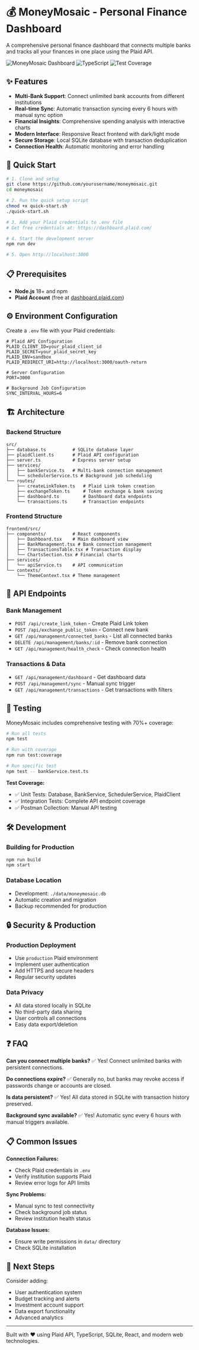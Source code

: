 # 💰 MoneyMosaic - Personal Finance Dashboard

A comprehensive personal finance dashboard that connects multiple banks and tracks all your finances in one place using the Plaid API.

![MoneyMosaic Dashboard](https://img.shields.io/badge/Status-Production%20Ready-brightgreen)
![TypeScript](https://img.shields.io/badge/TypeScript-100%25-blue)
![Test Coverage](https://img.shields.io/badge/Test%20Coverage-70%25+-brightgreen)

## ✨ Features

- **Multi-Bank Support**: Connect unlimited bank accounts from different institutions
- **Real-time Sync**: Automatic transaction syncing every 6 hours with manual sync option
- **Financial Insights**: Comprehensive spending analysis with interactive charts
- **Modern Interface**: Responsive React frontend with dark/light mode
- **Secure Storage**: Local SQLite database with transaction deduplication
- **Connection Health**: Automatic monitoring and error handling

## 🚀 Quick Start

```bash
# 1. Clone and setup
git clone https://github.com/yourusername/moneymosaic.git
cd moneymosaic

# 2. Run the quick setup script
chmod +x quick-start.sh
./quick-start.sh

# 3. Add your Plaid credentials to .env file
# Get free credentials at: https://dashboard.plaid.com/

# 4. Start the development server
npm run dev

# 5. Open http://localhost:3000
```

## 📋 Prerequisites

- **Node.js** 18+ and npm
- **Plaid Account** (free at [dashboard.plaid.com](https://dashboard.plaid.com/))

## ⚙️ Environment Configuration

Create a `.env` file with your Plaid credentials:

```env
# Plaid API Configuration
PLAID_CLIENT_ID=your_plaid_client_id
PLAID_SECRET=your_plaid_secret_key
PLAID_ENV=sandbox
PLAID_REDIRECT_URI=http://localhost:3000/oauth-return

# Server Configuration
PORT=3000

# Background Job Configuration
SYNC_INTERVAL_HOURS=6
```

## 🏗️ Architecture

### Backend Structure

```
src/
├── database.ts          # SQLite database layer
├── plaidClient.ts       # Plaid API configuration
├── server.ts            # Express server setup
├── services/
│   ├── bankService.ts   # Multi-bank connection management
│   └── schedulerService.ts # Background job scheduling
└── routes/
    ├── createLinkToken.ts   # Plaid Link token creation
    ├── exchangeToken.ts     # Token exchange & bank saving
    ├── dashboard.ts         # Dashboard data endpoints
    └── transactions.ts      # Transaction endpoints
```

### Frontend Structure

```
frontend/src/
├── components/          # React components
│   ├── Dashboard.tsx    # Main dashboard view
│   ├── BankManagement.tsx # Bank connection management
│   ├── TransactionsTable.tsx # Transaction display
│   └── ChartsSection.tsx # Financial charts
├── services/
│   └── apiService.ts    # API communication
└── contexts/
    └── ThemeContext.tsx # Theme management
```

## 🔧 API Endpoints

### Bank Management

- `POST /api/create_link_token` - Create Plaid Link token
- `POST /api/exchange_public_token` - Connect new bank
- `GET /api/management/connected_banks` - List all connected banks
- `DELETE /api/management/banks/:id` - Remove bank connection
- `GET /api/management/health_check` - Check connection health

### Transactions & Data

- `GET /api/management/dashboard` - Get dashboard data
- `POST /api/management/sync` - Manual sync trigger
- `GET /api/management/transactions` - Get transactions with filters

## 🧪 Testing

MoneyMosaic includes comprehensive testing with 70%+ coverage:

```bash
# Run all tests
npm test

# Run with coverage
npm run test:coverage

# Run specific test
npm test -- bankService.test.ts
```

**Test Coverage:**

- ✅ Unit Tests: Database, BankService, SchedulerService, PlaidClient
- ✅ Integration Tests: Complete API endpoint coverage
- ✅ Postman Collection: Manual API testing

## 🛠️ Development

### Building for Production

```bash
npm run build
npm start
```

### Database Location

- Development: `./data/moneymosaic.db`
- Automatic creation and migration
- Backup recommended for production

## 🔒 Security & Production

### Production Deployment

- Use `production` Plaid environment
- Implement user authentication
- Add HTTPS and secure headers
- Regular security updates

### Data Privacy

- All data stored locally in SQLite
- No third-party data sharing
- User controls all connections
- Easy data export/deletion

## ❓ FAQ

**Can you connect multiple banks?**
✅ Yes! Connect unlimited banks with persistent connections.

**Do connections expire?**
✅ Generally no, but banks may revoke access if passwords change or accounts are closed.

**Is data persistent?**
✅ Yes! All data stored in SQLite with transaction history preserved.

**Background sync available?**
✅ Yes! Automatic sync every 6 hours with manual triggers available.

## 📋 Common Issues

**Connection Failures:**

- Check Plaid credentials in `.env`
- Verify institution supports Plaid
- Review error logs for API limits

**Sync Problems:**

- Manual sync to test connectivity
- Check background job status
- Review institution health status

**Database Issues:**

- Ensure write permissions in `data/` directory
- Check SQLite installation

## 🎯 Next Steps

Consider adding:

- User authentication system
- Budget tracking and alerts
- Investment account support
- Data export functionality
- Advanced analytics

---

Built with ❤️ using Plaid API, TypeScript, SQLite, React, and modern web technologies.
